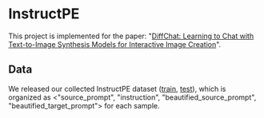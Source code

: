 # InstructPE
This project is implemented for the paper: "[DiffChat: Learning to Chat with Text-to-Image Synthesis Models for Interactive Image Creation](https://arxiv.org/abs/2403.04997)".

## Data
We released our collected InstructPE dataset ([train](https://atp-modelzoo-sh.oss-cn-shanghai.aliyuncs.com/release/tutorials/InstructPE/InstructPE_train.json), [test](https://atp-modelzoo-sh.oss-cn-shanghai.aliyuncs.com/release/tutorials/InstructPE/InstructPE_test.json)), which is organized as <"source_prompt", "instruction", "beautified_source_prompt", "beautified_target_prompt"> for each sample.